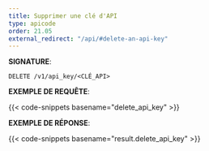 ```yaml
---
title: Supprimer une clé d'API
type: apicode
order: 21.05
external_redirect: "/api/#delete-an-api-key"
---
```


**SIGNATURE**:

`DELETE /v1/api_key/<CLÉ_API>`

**EXEMPLE DE REQUÊTE**:

{{< code-snippets basename="delete_api_key" >}}

**EXEMPLE DE RÉPONSE**:

{{< code-snippets basename="result.delete_api_key" >}}
